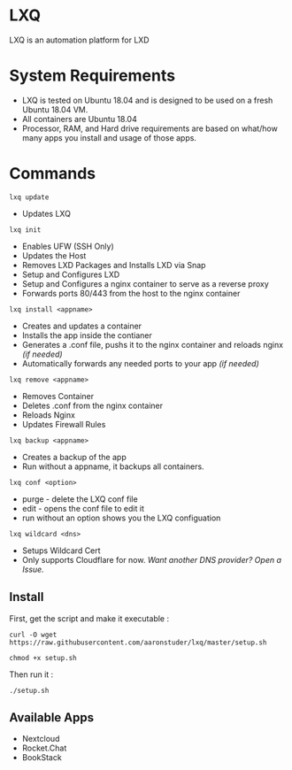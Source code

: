 # LXQ

LXQ is an automation platform for LXD

# System Requirements

* LXQ is tested on Ubuntu 18.04 and is designed to be used on a fresh Ubuntu 18.04 VM.
* All containers are Ubuntu 18.04
* Processor, RAM, and Hard drive requirements are based on what/how many apps you install and usage of those apps.

# Commands

`lxq update`

* Updates LXQ

`lxq init`

* Enables UFW (SSH Only)
* Updates the Host
* Removes LXD Packages and Installs LXD via Snap
* Setup and Configures LXD
* Setup and Configures a nginx container to serve as a reverse proxy
* Forwards ports 80/443 from the host to the nginx container

`lxq install <appname>`

* Creates and updates a container
* Installs the app inside the contianer
* Generates a .conf file, pushs it to the nginx container and reloads nginx *(if needed)*
* Automatically forwards any needed ports to your app *(if needed)*

`lxq remove <appname>`

* Removes Container
* Deletes .conf from the nginx container
* Reloads Nginx
* Updates Firewall Rules

`lxq backup <appname>`

* Creates a backup of the app
* Run without a appname, it backups all containers.

`lxq conf <option>`
* purge - delete the LXQ conf file
* edit - opens the conf file to edit it
* run without an option shows you the LXQ configuation

`lxq wildcard <dns>`
* Setups Wildcard Cert
* Only supports Cloudflare for now.
*Want another DNS provider? Open a Issue.*


## Install

First, get the script and make it executable :

`curl -O wget https://raw.githubusercontent.com/aaronstuder/lxq/master/setup.sh`

`chmod +x setup.sh`

Then run it :

`./setup.sh`

## Available Apps

* Nextcloud
* Rocket.Chat
* BookStack
